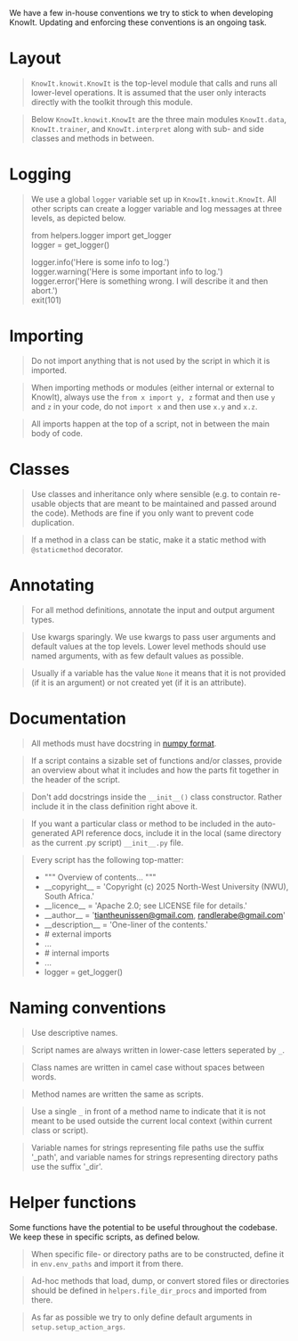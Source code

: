 We have a few in-house conventions we try to stick to when developing KnowIt.
Updating and enforcing these conventions is an ongoing task.

# Layout

> `KnowIt.knowit.KnowIt` is the top-level module that calls and runs all lower-level operations.
> It is assumed that the user only interacts directly with the toolkit through this module.

> Below `KnowIt.knowit.KnowIt` are the three main modules `KnowIt.data`, `KnowIt.trainer`, and `KnowIt.interpret` 
> along with sub- and side classes and methods in between.

# Logging

> We use a global `logger` variable set up in `KnowIt.knowit.KnowIt`. All other scripts can create 
> a logger variable and log messages at three levels, as depicted below.
> 
> from helpers.logger import get_logger\
> logger = get_logger()
> 
> logger.info('Here is some info to log.')\
> logger.warning('Here is some important info to log.')\
> logger.error('Here is something wrong. I will describe it and then abort.')\
> exit(101)


# Importing
> Do not import anything that is not used by the script in which it is imported.

> When importing methods or modules (either internal or external to KnowIt), 
> always use the `from x import y, z` format and then use `y` and `z` in your code, 
> do not `import x` and then use `x.y` and `x.z`.

> All imports happen at the top of a script, not in between the main body of code.

# Classes

> Use classes and inheritance only where sensible (e.g. to contain re-usable objects that are meant to be maintained 
> and passed around the code). Methods are fine if you only want to prevent code duplication.

> If a method in a class can be static, make it a static method with `@staticmethod` decorator.

# Annotating

> For all method definitions, annotate the input and output argument types.

> Use kwargs sparingly. We use kwargs to pass user arguments and default values at the top levels. 
> Lower level methods should use named arguments, with as few default values as possible.

> Usually if a variable has the value `None` it means that it is not provided (if it is an argument) or
> not created yet (if it is an attribute).

# Documentation

> All methods must have docstring in [numpy format](https://numpydoc.readthedocs.io/en/latest/format.html).

> If a script contains a sizable set of functions and/or classes, provide an overview about what it includes 
> and how the parts fit together in the header of the script.

> Don't add docstrings inside the `__init__()` class constructor. Rather include it in 
> the class definition right above it.

> If you want a particular class or method to be included in the auto-generated 
> API reference docs, include it in the local (same directory as the current .py script) 
> `__init__.py` file.

> Every script has the following top-matter:
> 
>    - """ Overview of contents... """
>    - \_\_copyright__ = 'Copyright (c) 2025 North-West University (NWU), South Africa.'
>    - \_\_licence__ = 'Apache 2.0; see LICENSE file for details.'
>    - \_\_author__ = 'tiantheunissen@gmail.com, randlerabe@gmail.com'
>    - \_\_description__ = 'One-liner of the contents.'
>    - \# external imports
>    - ...
>    - \# internal imports
>    - ...
>    - logger = get_logger()

# Naming conventions

> Use descriptive names.

> Script names are always written in lower-case letters seperated by `_`.

> Class names are written in camel case without spaces between words.

> Method names are written the same as scripts.

> Use a single `_` in front of a method name to indicate that it is not meant to be used 
> outside the current local context (within current class or script).
 
> Variable names for strings representing file paths use the suffix '_path', 
> and variable names for strings representing directory paths use the suffix '_dir'.

# Helper functions

Some functions have the potential to be useful throughout the codebase. We keep these in 
specific scripts, as defined below.

> When specific file- or directory paths are to be constructed, 
> define it in `env.env_paths` and import it from there.

> Ad-hoc methods that load, dump, or convert stored files or directories should be defined in 
> `helpers.file_dir_procs` and imported from there.

> As far as possible we try to only define default arguments in `setup.setup_action_args`.
